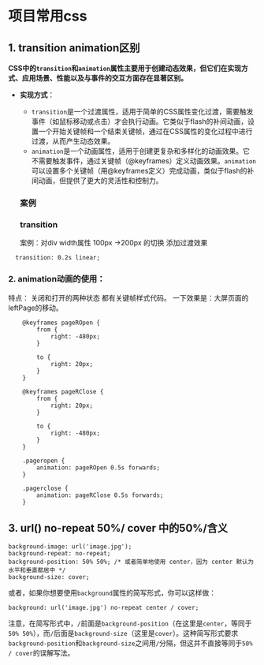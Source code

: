 # 项目常用css

## 1. transition animation区别

**CSS中的`transition`和`animation`属性主要用于创建动态效果，‌但它们在实现方式、‌应用场景、‌性能以及与事件的交互方面存在显著区别。‌**

- **实现方式**：‌

  - `transition`是一个过渡属性，‌适用于简单的CSS属性变化过渡，‌需要触发事件（‌如鼠标移动或点击）‌才会执行动画。‌它类似于flash的补间动画，‌设置一个开始关键帧和一个结束关键帧，‌通过在CSS属性的变化过程中进行过渡，‌从而产生动态效果。‌
  - `animation`是一个动画属性，‌适用于创建更复杂和多样化的动画效果。‌它不需要触发事件，‌通过关键帧（‌@keyframes）‌定义动画效果。‌`animation`可以设置多个关键帧（‌用@keyframes定义）‌完成动画，‌类似于flash的补间动画，‌但提供了更大的灵活性和控制力。‌

  ### 案例

  ### transition 

  案例：对div width属性   100px  ->200px 的切换 添加过渡效果

```
  transition: 0.2s linear;
```

###  2. animation动画的使用：

特点： 关闭和打开的两种状态 都有关键帧样式代码。 一下效果是：大屏页面的leftPage的移动。

```
    @keyframes pageROpen {
        from {
            right: -480px;
        }

        to {
            right: 20px;
        }
    }

    @keyframes pageRClose {
        from {
            right: 20px;
        }

        to {
            right: -480px;
        }
    }

    .pageropen {
        animation: pageROpen 0.5s forwards;
    }

    .pagerclose {
        animation: pageRClose 0.5s forwards;
    }
```

## 3. url() no-repeat 50%/ cover 中的50%/含义

```
background-image: url('image.jpg');  
background-repeat: no-repeat;  
background-position: 50% 50%; /* 或者简单地使用 center，因为 center 默认为水平和垂直都居中 */  
background-size: cover;
```

或者，如果你想要使用`background`属性的简写形式，你可以这样做：

```
background: url('image.jpg') no-repeat center / cover;
```

注意，在简写形式中，`/`前面是`background-position`（在这里是`center`，等同于`50% 50%`），而`/`后面是`background-size`（这里是`cover`）。这种简写形式要求`background-position`和`background-size`之间用`/`分隔，但这并不直接等同于`50% / cover`的误解写法。



